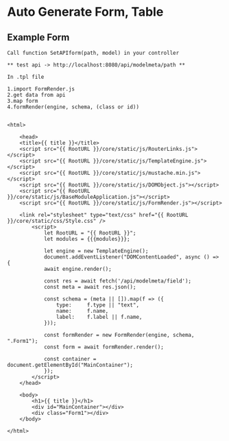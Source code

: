 # Auto Generate Form, Table

## Example Form

    Call function SetAPIform(path, model) in your controller 

    ** test api -> http://localhost:8080/api/modelmeta/path ** 

    In .tpl file 
    
    1.import FormRender.js 
    2.get data from api 
    3.map form 
    4.formRender(engine, schema, (class or id)) 


    <html>

        <head>
        <title>{{ title }}</title>
        <script src="{{ RootURL }}/core/static/js/RouterLinks.js"></script>
        <script src="{{ RootURL }}/core/static/js/TemplateEngine.js"></script>
        <script src="{{ RootURL }}/core/static/js/mustache.min.js"></script>
        <script src="{{ RootURL }}/core/static/js/DOMObject.js"></script>
        <script src="{{ RootURL }}/core/static/js/BaseModuleApplication.js"></script>
        <script src="{{ RootURL }}/core/static/js/FormRender.js"></script>

        <link rel="stylesheet" type="text/css" href="{{ RootURL }}/core/static/css/Style.css" />
            <script>
                let RootURL = "{{ RootURL }}";
                let modules = {{{modules}}};

                let engine = new TemplateEngine();
                document.addEventListener("DOMContentLoaded", async () => {
                await engine.render();

                const res = await fetch('/api/modelmeta/field');
                const meta = await res.json();

                const schema = (meta || []).map(f => ({
                    type:     f.type || "text",
                    name:     f.name,
                    label:    f.label || f.name,
                }));

                const formRender = new FormRender(engine, schema, ".Form1");
                const form = await formRender.render();

                const container = document.getElementById("MainContainer");
                });
            </script>
        </head>

        <body>
            <h1>{{ title }}</h1>
            <div id="MainContainer"></div>
            <div class="Form1"></div>
        </body>

    </html>
